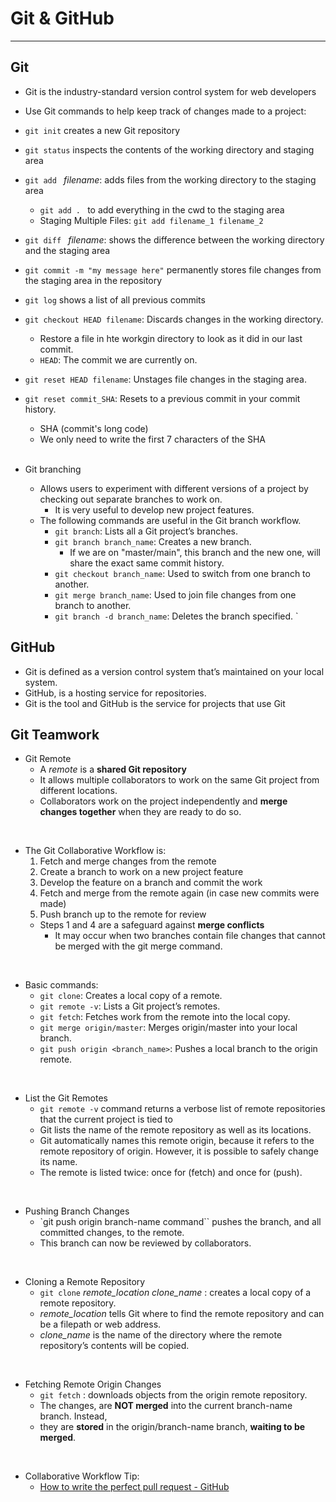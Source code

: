 # Git & GitHub
---
## Git
* Git is the industry-standard version control system for web developers
* Use Git commands to help keep track of changes made to a project:
* `git init` creates a new Git repository
* `git status` inspects the contents of the working directory and staging area
* `git add ` *filename*: adds files from the working directory to the staging area
    * `git add . ` to add everything in the cwd to the staging area 
    * Staging Multiple Files: `git add filename_1 filename_2`
* `git diff ` *filename*: shows the difference between the working directory and the staging area
* `git commit -m "my message here"` permanently stores file changes from the staging area in the repository
* `git log` shows a list of all previous commits
* `git checkout HEAD filename`: Discards changes in the working directory.
    * Restore a file in hte workgin directory to look as it did in our last commit.
    * `HEAD`: The commit we are currently on.
* `git reset HEAD filename`: Unstages file changes in the staging area.
* `git reset commit_SHA`: Resets to a previous commit in your commit history.
    * SHA (commit's long code)
    * We only need to write the first 7 characters of the SHA
    <br />

* Git branching 
    * Allows users to experiment with different versions of a project by checking out separate branches to work on.
        * It is very useful to develop new project features.
    * The following commands are useful in the Git branch workflow.
        * `git branch`: Lists all a Git project’s branches.
        * `git branch branch_name`: Creates a new branch.
            * If we are on "master/main", this branch and the new one, will share the exact same commit history.  
        * `git checkout branch_name`: Used to switch from one branch to another.
        * `git merge branch_name`: Used to join file changes from one branch to another.
        * `git branch -d branch_name`: Deletes the branch specified.
`
## GitHub

* Git is defined as a version control system that’s maintained on your local system.
* GitHub, is a hosting service for repositories.
* Git is the tool and GitHub is the service for projects that use Git

## Git Teamwork

* Git Remote
    * A *remote* is a **shared Git repository** 
    * It allows multiple collaborators to work on the same Git project from different locations.
    * Collaborators work on the project independently and **merge changes together** when they are ready to do so.
<br />

* The Git Collaborative Workflow is:
    1. Fetch and merge changes from the remote
    2. Create a branch to work on a new project feature
    3. Develop the feature on a branch and commit the work
    4. Fetch and merge from the remote again (in case new commits were made)
    5. Push branch up to the remote for review
    * Steps 1 and 4 are a safeguard against **merge conflicts**
        * It may occur when two branches contain file changes that cannot be merged with the git merge command.
<br />

* Basic commands: 
    * `git clone`: Creates a local copy of a remote.
    * `git remote -v`: Lists a Git project’s remotes.
    * `git fetch`: Fetches work from the remote into the local copy.
    * `git merge origin/master`: Merges origin/master into your local branch.
    * `git push origin <branch_name>`: Pushes a local branch to the origin remote.
<br />

* List the Git Remotes
    * `git remote -v` command returns a verbose list of remote repositories that the current project is tied to
    * Git lists the name of the remote repository as well as its locations.
    * Git automatically names this remote origin, because it refers to the remote repository of origin. However, it is possible to safely change its name.
    * The remote is listed twice: once for (fetch) and once for (push).
<br />

* Pushing Branch Changes
    * `git push origin branch-name command`` pushes the branch, and all committed changes, to the remote. 
    * This branch can now be reviewed by collaborators.
<br />

* Cloning a Remote Repository   
    * `git clone` *remote_location* *clone_name* : creates a local copy of a remote repository.
    * *remote_location* tells Git where to find the remote repository and can be a filepath or web address.
    * *clone_name* is the name of the directory where the remote repository’s contents will be copied.  
<br />

* Fetching Remote Origin Changes
    * `git fetch` : downloads objects from the origin remote repository.
    * The changes, are **NOT merged** into the current branch-name branch. Instead, 
    * they are **stored** in the origin/branch-name branch, **waiting to be merged**.
<br />

* Collaborative Workflow Tip:
    * [How to write the perfect pull request - GitHub](https://github.blog/2015-01-21-how-to-write-the-perfect-pull-request/)
